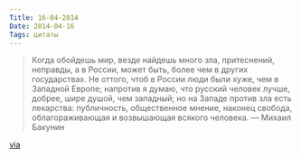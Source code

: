 ```yaml
---
Title: 16-04-2014
Date: 2014-04-16
Tags: цитаты
---
```


<blockquote>Когда обойдешь мир, везде найдешь много зла, притеснений, неправды, а в России, может быть, более чем в других государствах. Не оттого, чтоб в России люди были хуже, чем в Западной Европе; напротив я думаю, что русский человек лучше, добрее, шире душой, чем западный; но на Западе против зла есть лекарства: публичность, общественное мнение, наконец свобода, облагораживающая и возвышающая всякого человека. — Михаил Бакунин</blockquote>

[via](http://mi3ch.livejournal.com/2532643.html)